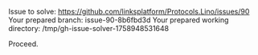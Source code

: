 Issue to solve: https://github.com/linksplatform/Protocols.Lino/issues/90
Your prepared branch: issue-90-8b6fbd3d
Your prepared working directory: /tmp/gh-issue-solver-1758948531648

Proceed.